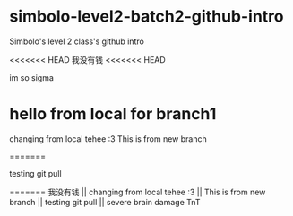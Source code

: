 # simbolo-level2-batch2-github-intro
Simbolo's level 2 class's github intro

<<<<<<< HEAD
我没有钱
<<<<<<< HEAD

im so sigma

hello from local for branch1
=======
changing from local tehee :3
This is from new branch

=======

testing git pull

=======
我没有钱 || 
changing from local tehee :3 ||
This is from new branch || 
testing git pull || 
severe brain damage TnT

